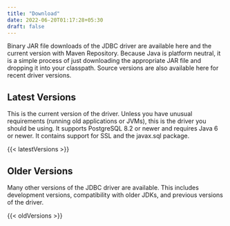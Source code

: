 ```yaml
---
title: "Download"
date: 2022-06-20T01:17:28+05:30
draft: false
---
```


Binary JAR file downloads of the JDBC driver are available here and the current version with Maven Repository. Because Java is platform neutral, it is a simple process of just downloading the appropriate JAR file and dropping it into your classpath. Source versions are also available here for recent driver versions.

## Latest Versions

This is the current version of the driver. Unless you have unusual requirements (running old applications or JVMs), this is the driver you should be using. It supports PostgreSQL 8.2 or newer and requires Java 6 or newer. It contains support for SSL and the javax.sql package.

{{< latestVersions >}}

## Older Versions

Many other versions of the JDBC driver are available. This includes development versions, compatibility with older JDKs, and previous versions of the driver.

{{< oldVersions >}}
